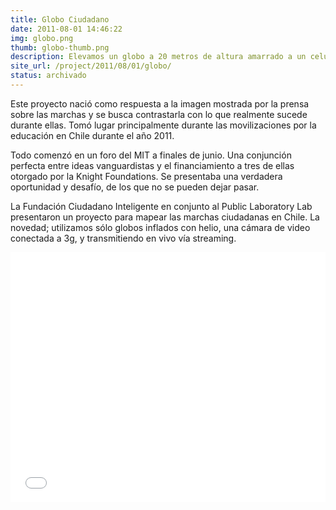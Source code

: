 ```yaml
---
title: Globo Ciudadano
date: 2011-08-01 14:46:22
img: globo.png
thumb: globo-thumb.png
description: Elevamos un globo a 20 metros de altura amarrado a un celular 3G con video, para traerte la imagen real de lo que ocurre en las marchas. We raise a balloon 20 meters of height and tie it to to a cellular 3G to bring you the real image of what happens in marches. 
site_url: /project/2011/08/01/globo/
status: archivado
---
```


Este proyecto nació como respuesta a la imagen mostrada por la prensa sobre las marchas y se busca contrastarla con lo que realmente sucede durante ellas. Tomó lugar principalmente durante las movilizaciones por la educación en Chile durante el año 2011.

Todo comenzó en un foro del MIT a finales de junio.  Una conjunción perfecta entre ideas vanguardistas y el financiamiento a tres de ellas otorgado por la  Knight Foundations. Se presentaba una verdadera oportunidad y desafío, de los que no se pueden dejar pasar.

La Fundación Ciudadano Inteligente en conjunto al Public Laboratory Lab presentaron un proyecto para mapear las marchas ciudadanas en Chile. La novedad; utilizamos sólo globos inflados con helio, una cámara de video conectada a 3g, y transmitiendo en vivo vía streaming.

<iframe width="100%" height="400" src="//www.youtube.com/embed/_8hhOvLY7as" frameborder="0" allowfullscreen></iframe>
